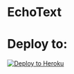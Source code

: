 # EchoText

# Deploy to:
[![Deploy to Heroku](https://www.herokucdn.com/deploy/button.svg)](https://heroku.com/deploy)
